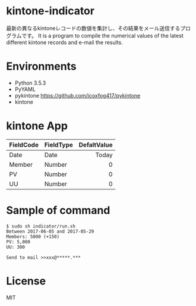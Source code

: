 # kintone-indicator

最新の異なるkintoneレコードの数値を集計し、その結果をメール送信するプログラムです。
It is a program to compile the numerical values of the latest different kintone records and e-mail the results.

# Environments

- Python 3.5.3
- PyYAML
- pykintone https://github.com/icoxfog417/pykintone
- kintone

# kintone App

| FieldCode       | FieldType       | DefaltValue          |
|:----------------|:----------------|---------------------:|
| Date            | Date            |                Today |
| Member          | Number          |                    0 |
| PV              | Number          |                    0 |
| UU              | Number          |                    0 |

# Sample of command

~~~
$ sudo sh indicator/run.sh 
Between 2017-06-05 and 2017-05-29
Members: 5000 (+150)
PV: 5,000
UU: 300

Send to mail >>xxx@*****.***
~~~

# License

MIT
